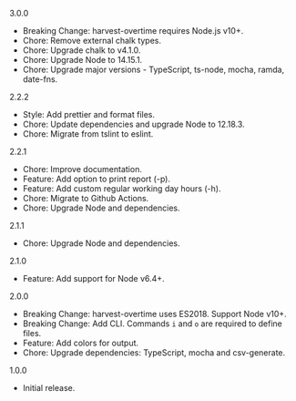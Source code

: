 3.0.0

- Breaking Change: harvest-overtime requires Node.js v10+.
- Chore: Remove external chalk types.
- Chore: Upgrade chalk to v4.1.0.
- Chore: Upgrade Node to 14.15.1.
- Chore: Upgrade major versions - TypeScript, ts-node, mocha, ramda, date-fns.

2.2.2

- Style: Add prettier and format files.
- Chore: Update dependencies and upgrade Node to 12.18.3.
- Chore: Migrate from tslint to eslint.

2.2.1

- Chore: Improve documentation.
- Feature: Add option to print report (-p).
- Feature: Add custom regular working day hours (-h).
- Chore: Migrate to Github Actions.
- Chore: Upgrade Node and dependencies.

2.1.1

- Chore: Upgrade Node and dependencies.

2.1.0

- Feature: Add support for Node v6.4+.

2.0.0

- Breaking Change: harvest-overtime uses ES2018. Support Node v10+.
- Breaking Change: Add CLI. Commands `i` and `o` are required to define files.
- Feature: Add colors for output.
- Chore: Upgrade dependencies: TypeScript, mocha and csv-generate.

1.0.0

- Initial release.

